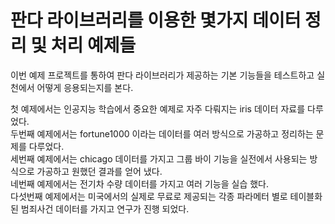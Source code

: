 # 판다 라이브러리를 이용한 몇가지 데이터 정리 및 처리 예제들 

이번 예제 프로젝트를 통하여 판다 라이브러리가 제공하는 기본 기능들을 테스트하고 실천에서 어떻게 응용되는지를 본다. 

첫 예제에서는 인공지능 학습에서 중요한 예제로 자주 다뤄지는 iris 데이터 자료를 다루었다.  
두번째 예제에서는 fortune1000 이라는 데이터를 여러 방식으로 가공하고  정리하는 문제를 다루었다.  
세번째 예제에서는 chicago 데이터를 가지고 그룹 바이 기능을 실전에서 사용되는 방식으로 가공하고 원했던 결과를 얻어 냈다.   
네번째 예제에서는 전기차 수량 데이터를 가지고 여러 기능을 실습 했다.  
다섯번째 예제에서는 미국에서의 실제로 무료로 제공되는 각종 파라메터 별로 테이블화 된 범죄사건 데이터를 가지고 연구가 진행 되었다.   
